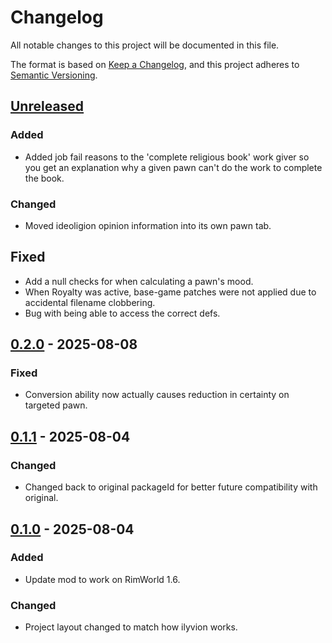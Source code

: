 # Changelog

All notable changes to this project will be documented in this file.

The format is based on [Keep a Changelog](https://keepachangelog.com/en/1.0.0/),
and this project adheres to [Semantic Versioning](https://semver.org/spec/v2.0.0.html).

## [Unreleased]

### Added

- Added job fail reasons to the 'complete religious book' work giver so you get an explanation why a given pawn can't do the work to complete the book.

### Changed

- Moved ideoligion opinion information into its own pawn tab.

## Fixed

- Add a null checks for when calculating a pawn's mood.
- When Royalty was active, base-game patches were not applied due to accidental filename clobbering.
- Bug with being able to access the correct defs.

## [0.2.0] - 2025-08-08

### Fixed

- Conversion ability now actually causes reduction in certainty on targeted pawn.

## [0.1.1] - 2025-08-04

### Changed

- Changed back to original packageId for better future compatibility with original.

## [0.1.0] - 2025-08-04

### Added

- Update mod to work on RimWorld 1.6.

### Changed

- Project layout changed to match how ilyvion works.

[Unreleased]: https://github.com/ilyvion/EnhancedBeliefs-Updated/compare/v0.2.0...HEAD
[0.2.0]: https://github.com/ilyvion/EnhancedBeliefs-Updated/compare/v0.1.1..v0.2.0
[0.1.1]: https://github.com/ilyvion/EnhancedBeliefs-Updated/compare/v0.1.0..v0.1.1
[0.1.0]: https://github.com/ilyvion/EnhancedBeliefs-Updated/releases/tag/v0.1.0
